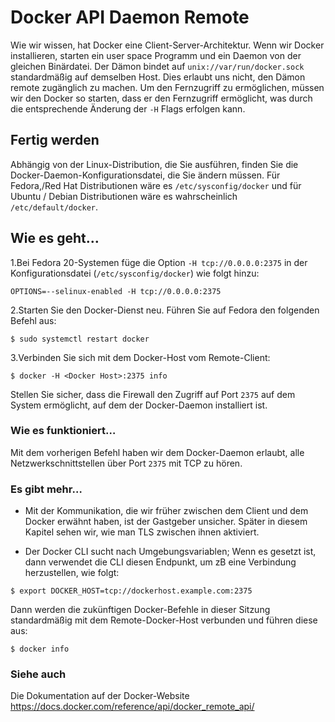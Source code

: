 # Docker API Daemon Remote

Wie wir wissen, hat Docker eine Client-Server-Architektur. Wenn wir Docker installieren, starten ein user space Programm und ein Daemon von der gleichen Binärdatei. Der Dämon bindet auf `unix://var/run/docker.sock` standardmäßig auf demselben Host. Dies erlaubt uns nicht, den Dämon remote zugänglich zu machen. Um den Fernzugriff zu ermöglichen, müssen wir den Docker so starten, dass er den Fernzugriff ermöglicht, was durch die entsprechende Änderung der `-H` Flags erfolgen kann.

## Fertig werden

Abhängig von der Linux-Distribution, die Sie ausführen, finden Sie die Docker-Daemon-Konfigurationsdatei, die Sie ändern müssen. Für Fedora,/Red Hat Distributionen wäre es `/etc/sysconfig/docker` und für Ubuntu / Debian Distributionen wäre es wahrscheinlich `/etc/default/docker`.

## Wie es geht…

1.Bei Fedora 20-Systemen füge die Option `-H tcp://0.0.0.0:2375` in der Konfigurationsdatei (`/etc/sysconfig/docker`) wie folgt hinzu:

`OPTIONS=--selinux-enabled -H tcp://0.0.0.0:2375`

2.Starten Sie den Docker-Dienst neu. Führen Sie auf Fedora den folgenden Befehl aus:

`$ sudo systemctl restart docker`

3.Verbinden Sie sich mit dem Docker-Host vom Remote-Client:

`$ docker -H <Docker Host>:2375 info`

Stellen Sie sicher, dass die Firewall den Zugriff auf Port `2375` auf dem System ermöglicht, auf dem der Docker-Daemon installiert ist.

### Wie es funktioniert…

Mit dem vorherigen Befehl haben wir dem Docker-Daemon erlaubt, alle Netzwerkschnittstellen über Port `2375` mit TCP zu hören.

### Es gibt mehr…

* Mit der Kommunikation, die wir früher zwischen dem Client und dem Docker erwähnt haben, ist der Gastgeber unsicher. 
Später in diesem Kapitel sehen wir, wie man TLS zwischen ihnen aktiviert.

* Der Docker CLI sucht nach Umgebungsvariablen; Wenn es gesetzt ist, dann verwendet die CLI diesen Endpunkt, um zB eine Verbindung herzustellen, wie folgt:

`$ export DOCKER_HOST=tcp://dockerhost.example.com:2375`

Dann werden die zukünftigen Docker-Befehle in dieser Sitzung standardmäßig mit dem Remote-Docker-Host verbunden und führen diese aus:

`$ docker info`

### Siehe auch

Die Dokumentation auf der Docker-Website https://docs.docker.com/reference/api/docker_remote_api/
